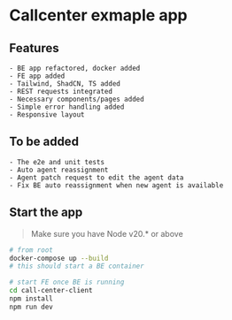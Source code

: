 # Callcenter exmaple app

## Features

```text
- BE app refactored, docker added
- FE app added
- Tailwind, ShadCN, TS added
- REST requests integrated
- Necessary components/pages added
- Simple error handling added
- Responsive layout
```

## To be added

```text
- The e2e and unit tests
- Auto agent reassignment
- Agent patch request to edit the agent data
- Fix BE auto reassignment when new agent is available
```

## Start the app

> Make sure you have Node v20.* or above

```bash
# from root
docker-compose up --build
# this should start a BE container
```

```bash
# start FE once BE is running
cd call-center-client
npm install
npm run dev
```